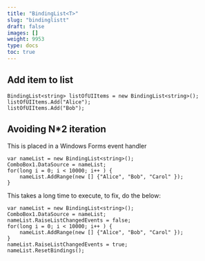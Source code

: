 ```yaml
---
title: "BindingList<T>"
slug: "bindinglistt"
draft: false
images: []
weight: 9953
type: docs
toc: true
---
```


## Add item to list
    BindingList<string> listOfUIItems = new BindingList<string>();
    listOfUIItems.Add("Alice");
    listOfUIItems.Add("Bob");
    
    
    

## Avoiding N*2 iteration
This is placed in a Windows Forms event handler

    var nameList = new BindingList<string>();
    ComboBox1.DataSource = nameList;
    for(long i = 0; i < 10000; i++ ) {
        nameList.AddRange(new [] {"Alice", "Bob", "Carol" });
    } 

This takes a long time to execute, to fix, do the below:

    var nameList = new BindingList<string>();
    ComboBox1.DataSource = nameList;
    nameList.RaiseListChangedEvents = false;
    for(long i = 0; i < 10000; i++ ) {
        nameList.AddRange(new [] {"Alice", "Bob", "Carol" });
    } 
    nameList.RaiseListChangedEvents = true;
    nameList.ResetBindings();


